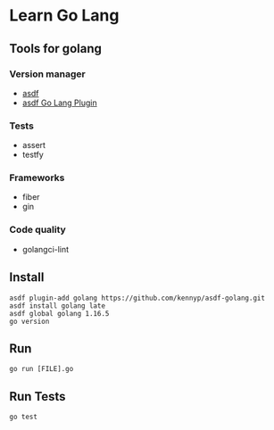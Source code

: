 
# Learn Go Lang 

## Tools for golang

### Version manager
- [asdf](https://github.com/asdf-vm/asdf)
- [asdf Go Lang Plugin](https://github.com/kennyp/asdf-golang)

### Tests
- assert
- testfy

### Frameworks
- fiber
- gin

### Code quality
- golangci-lint

## Install
    asdf plugin-add golang https://github.com/kennyp/asdf-golang.git
    asdf install golang late
    asdf global golang 1.16.5
    go version

## Run
    go run [FILE].go

## Run Tests
    go test